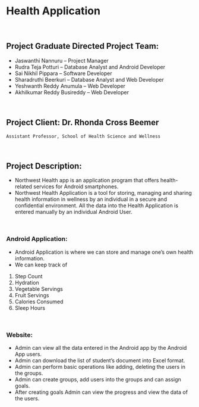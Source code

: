 # Health Application
<br>

## Project Graduate Directed Project Team: 

*	Jaswanthi Nannuru – Project Manager
*	Rudra Teja Potturi – Database Analyst and Android Developer
*	Sai Nikhil Pippara – Software Developer
* Sharadruthi Beerkuri – Database Analyst and Web Developer
*	Yeshwanth Reddy Anumula – Web Developer
*	Akhilkumar Reddy Busireddy – Web Developer
<br>

## Project Client: Dr. Rhonda Cross Beemer
    Assistant Professor, School of Health Science and Wellness 
<br>

## Project Description: 
*	Northwest Health app is an application program that offers health-related services for Android smartphones.
*	Northwest Health Application is a tool for storing, managing and sharing health information in wellness by an individual in a secure       and confidential environment. All the data into the Health Application is entered manually by an individual Android User.
<br>

### Android Application:
*	Android Application is where we can store and manage one’s own health information.
*	We can keep track of
1.	Step Count
2.	Hydration
3.	Vegetable Servings
4.	Fruit Servings
5.	Calories Consumed
6.	Sleep Hours
<br>

### Website:
*	Admin can view all the data entered in the Android app by the Android App users.
*	Admin can download the list of student’s document into Excel format.
*	Admin can perform basic operations like adding, deleting the users in the groups.
*	Admin can create groups, add users into the groups and can assign goals.
*	After creating goals Admin can view the progress and view the data of the users. 



